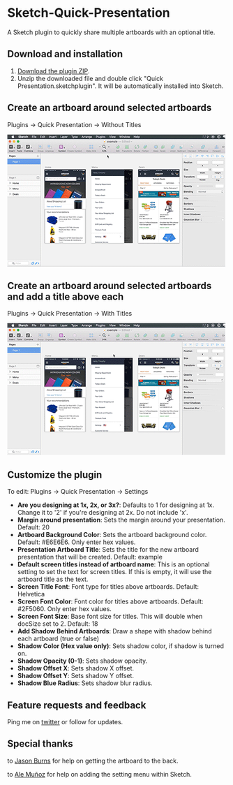 # Sketch-Quick-Presentation

A Sketch plugin to quickly share multiple artboards with an optional title.

## Download and installation

1. [Download the plugin ZIP](https://github.com/timothywhalin/Sketch-Quick-Presentation/archive/master.zip).
2. Unzip the downloaded file and double click "Quick Presentation.sketchplugin". It will be automatically installed into Sketch.

## Create an artboard around selected artboards

Plugins → Quick Presentation → Without Titles

![Generate artboard without titles](README-Screenshots/without-titles.gif)

## Create an artboard around selected artboards and add a title above each

Plugins → Quick Presentation → With Titles

![Generate artboard with titles](README-Screenshots/with-titles.gif)

## Customize the plugin

To edit: Plugins → Quick Presentation → Settings

- **Are you designing at 1x, 2x, or 3x?**: Defaults to 1 for designing at 1x. Change it to '2' if you're designing at 2x. Do not include 'x'.
- **Margin around presentation**: Sets the margin around your presentation. Default: 20
- **Artboard Background Color**: Sets the artboard background color. Default: #E6E6E6. Only enter hex values.
- **Presentation Artboard Title**: Sets the title for the new artboard presentation that will be created. Default: example
- **Default screen titles instead of artboard name**: This is an optional setting to set the text for screen titles. If this is empty,  it will use the artboard title as the text.
- **Screen Title Font**: Font type for titles above artboards. Default: Helvetica
- **Screen Font Color**: Font color for titles above artboards. Default: #2F5060.  Only enter hex values.
- **Screen Font Size**: Base font size for titles. This will double when docSize set to 2. Default: 18
- **Add Shadow Behind Artboards**: Draw a shape with shadow behind each artboard (true or false)
 - **Shadow Color (Hex value only)**: Sets shadow color, if shadow is turned on.
 - **Shadow Opacity (0-1)**: Sets shadow opacity.
 - **Shadow Offset X**: Sets shadow X offset.
 - **Shadow Offset Y**: Sets shadow Y offset.
 - **Shadow Blue Radius**: Sets shadow blur radius.

## Feature requests and feedback
Ping me on [twitter](http://twitter.com/timothywhalin) or follow for updates.

## Special thanks
to [Jason Burns](https://github.com/sonburn/) for help on getting the artboard to the back.

to [Ale Muñoz](https://github.com/bomberstudios) for help on adding the setting menu within Sketch.
